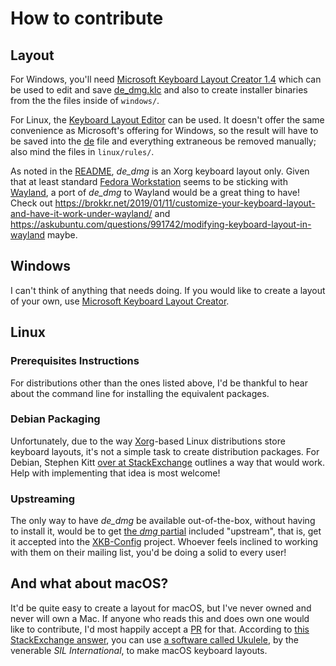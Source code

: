 # How to contribute

## Layout

For Windows, you'll need [Microsoft Keyboard Layout Creator 1.4](https://www.microsoft.com/en-us/download/details.aspx?id=22339) which can be used to edit and save [de_dmg.klc](de_dmg.klc) and also to create installer binaries from the the files inside of `windows/`.

For Linux, the [Keyboard Layout Editor](https://code.google.com/archive/p/keyboardlayouteditor/) can be used. It doesn't offer the same convenience as Microsoft's offering for Windows, so the result will have to be saved into the [de](linux/symbols/de) file and everything extraneous be removed manually; also mind the files in `linux/rules/`.

As noted in the [README](README.md), <em>de_dmg</em> is an Xorg keyboard layout only. Given that at least standard [Fedora Workstation](https://getfedora.org/de/workstation/) seems to be sticking with [Wayland](https://wayland.freedesktop.org/), a port of <em>de_dmg</em> to Wayland would be a great thing to have! Check out https://brokkr.net/2019/01/11/customize-your-keyboard-layout-and-have-it-work-under-wayland/ and https://askubuntu.com/questions/991742/modifying-keyboard-layout-in-wayland maybe.

## Windows

I can't think of anything that needs doing. If you would like to create a layout of your own, use [Microsoft Keyboard Layout Creator](https://www.microsoft.com/en-us/download/details.aspx?id=22339).

## Linux 

### Prerequisites Instructions

For distributions other than the ones listed above, I'd be thankful to hear about the command line for installing the equivalent packages.

### Debian Packaging

Unfortunately, due to the way [Xorg](https://www.x.org/wiki/)-based Linux distributions store keyboard layouts, it's not a simple task to create distribution packages. For Debian, Stephen Kitt [over at StackExchange](https://unix.stackexchange.com/a/525397/131503) outlines a way that would work. Help with implementing that idea is most welcome!

### Upstreaming

The only way to have _de_dmg_ be available out-of-the-box, without having to install it, would be to get [the _dmg_ partial](https://github.com/sixtyfive/de_dmg/blob/master/linux/symbols/de) included "upstream", that is, get it accepted into the [XKB-Config](https://www.freedesktop.org/wiki/Software/XKeyboardConfig/Development/) project. Whoever feels inclined to working with them on their mailing list, you'd be doing a solid to every user!

## And what about macOS?

It'd be quite easy to create a layout for macOS, but I've never owned and never will own a Mac. If anyone who reads this and does own one would like to contribute, I'd most happily accept a [PR]((https://github.com/sixtyfive/de_dmg/compare)) for that. According to [this StackExchange answer](https://superuser.com/questions/665494/how-to-make-a-custom-keyboard-layout-in-os-x), you can use [a software called Ukulele](http://scripts.sil.org/cms/scripts/page.php?site_id=nrsi&id=ukelele), by the venerable _SIL International_, to make macOS keyboard layouts.
